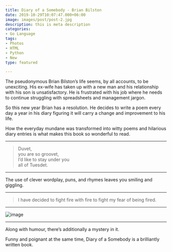 ```yaml
---
title: Diary of a Somebody - Brian Bilston
date: 2019-10-29T10:07:47.000+06:00
image: images/post/post-2.jpg
description: this is meta description
categories:
- Go Language
tags:
- Photos
- HTML
- Python
- New
type: featured

---
```

The pseudonymous Brian Bilston’s life seems, by all accounts, to be unexciting. His ex-wife has taken up with a new man and his relationship with his son is unsatisfactory. He is frustrated with his job where he needs to continue struggling with spreadsheets and management jargon.

So this new year Brian has a resolution. He decides to write a poem every day a year in his diary figuring it will carry a change and improvement to his life.

How the everyday mundane was transformed into witty poems and hilarious diary entries is what makes this book so wonderful to read.

<hr>

> Duvet,  
> you are so groovet,  
> I’d like to stay under you  
> all of Tuesdet.

<hr>

The use of clever wordplay, puns, and rhymes leaves you smiling and giggling.

<hr>

> I have decided to fight fire with fire to fight my fear of being fired.

<hr>

![image](../../images/post/post-1.jpg)

<hr>

Along with humour, there’s additionally a mystery in it.

Funny and poignant at the same time, Diary of a Somebody is a brilliantly written book.